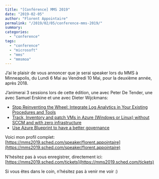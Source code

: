 ```yaml
---
title: "[Conférence] MMS 2019"
date: "2019-02-05"
author: "Florent Appointaire"
permalink: "/2019/02/05/conference-mms-2019/"
summary:
categories: 
  - "conference"
tags: 
  - "conference"
  - "microsoft"
  - "mms"
  - "mmsmoa"
---
```

J’ai le plaisir de vous annoncer que je serai speaker lors du MMS à Minneapolis, du Lundi 6 Mai au Vendredi 10 Mai, pour la deuxième année, après 2018.

J’animerai 3 sessions lors de cette édition, une avec Peter De Tender, une avec Samuel Erskine et une avec Dieter Wijckmans:

- [Stop Reinventing the Wheel: Integrate Log Analytics in Your Existing Procedures and Tools](https://mms2019.sched.com/event/N6e2/stop-reinventing-the-wheel-integrate-log-analytics-in-your-existing-procedures-and-tools)
- [Track, Inventory and patch VMs in Azure (Windows or Linux) without SCCM and with zero infrastructure](https://mms2019.sched.com/event/N6er/track-inventory-and-patch-vms-in-azure-windows-or-linux-without-configmgr-and-with-zero-infrastructure)
- [Use Azure Blueprint to have a better governance](https://mms2019.sched.com/event/N6eo/use-azure-blueprint-to-have-a-better-governance)

Voici mon profil complet: [https://mms2019.sched.com/speaker/florent.appointaire](https://mms2019.sched.com/speaker/florent.appointaire)

N'hésitez pas à vous enregistrer, directement ici: [https://mms2019.sched.com/tickets](https://mms2019.sched.com/tickets)

Si vous êtes dans le coin, n’hésitez pas à venir me voir :)